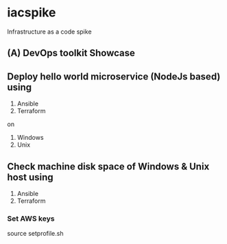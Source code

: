 # iacspike
Infrastructure as a code spike

## (A) DevOps toolkit Showcase

## Deploy hello world microservice (NodeJs based) using 

1. Ansible
2. Terraform

on 
1. Windows 
2. Unix

## Check machine disk space of Windows & Unix host using
1. Ansible
2. Terraform



### Set AWS keys
source setprofile.sh